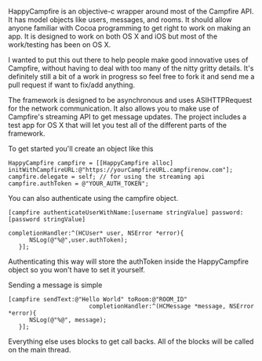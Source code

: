 HappyCampfire is an objective-c wrapper around most of the Campfire API. It has model objects like users, messages, and rooms. It should allow anyone familiar with Cocoa programming to get right to work on making an app. It is designed to work on both OS X and iOS but most of the work/testing has been on OS X.

I wanted to put this out there to help people make good innovative uses of Campfire, without having to deal with too many of the nitty gritty details. It's definitely still a bit of a work in progress so feel free to fork it and send me a pull request if want to fix/add anything.

The framework is designed to be asynchronous and uses ASIHTTPRequest for the network communication. It also allows you to make use of Campfire's streaming API to get message updates. The project includes a test app for OS X that will let you test all of the different parts of the framework.

To get started you'll create an object like this

```
HappyCampfire campfire = [[HappyCampfire alloc] initWithCampfireURL:@"https://yourCampfireURL.campfirenow.com"];
campfire.delegate = self; // for using the streaming api
campfire.authToken = @"YOUR_AUTH_TOKEN";
```
You can also authenticate using the campfire object.

```   
[campfire authenticateUserWithName:[username stringValue] password:[password stringValue] 
                                                 completionHandler:^(HCUser* user, NSError *error){
      NSLog(@"%@",user.authToken);
   }];
```
Authenticating this way will store the authToken inside the HappyCampfire object so you won't have to set it yourself.

Sending a message is simple

```
[campfire sendText:@"Hello World" toRoom:@"ROOM_ID" 
                       completionHandler:^(HCMessage *message, NSError *error){
      NSLog(@"%@", message);
   }];
```

Everything else uses blocks to get call backs. All of the blocks will be called on the main thread.